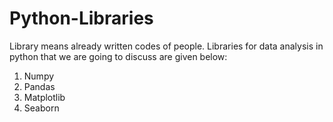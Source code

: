 # Python-Libraries
Library means already written codes of people.
Libraries for data analysis in python that we are going to discuss are given below:

1. Numpy
2. Pandas
3. Matplotlib
4. Seaborn
